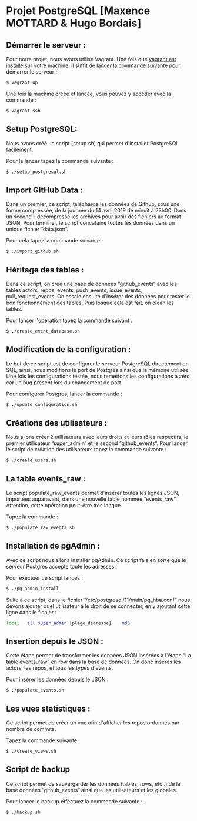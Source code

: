 # Projet PostgreSQL [Maxence MOTTARD & Hugo Bordais]



## Démarrer le serveur :

Pour notre projet, nous avons utilise Vagrant. Une fois que [vagrant est installé](https://www.vagrantup.com/downloads.html) sur votre machine, il suffit de lancer la commande suivante pour démarrer le serveur :

```bash
$ vagrant up
```

Une fois la machine créée et lancée, vous pouvez y accéder avec la commande :

```bash
$ vagrant ssh
```



## Setup PostgreSQL:

Nous avons créé un script (setup.sh) qui permet d'installer PostgreSQL facilement.

Pour le lancer tapez la commande suivante :

```bash
$ ./setup_postgresql.sh
```



## Import GitHub Data :

Dans un premier, ce script, télécharge les données de Github, sous une forme compressée, de la journée du 14 avril 2019 de minuit à 23h00. Dans un second il décompresse les archives pour avoir des fichiers au format JSON. Pour terminer, le script concataine toutes les données dans un unique fichier “data.json“.

Pour cela tapez la commande suivante :

```bash
$ ./import_github.sh
```



##  Héritage des tables : 

Dans ce script, on créé une base de données “github_events“ avec les tables actors, repos, events, push_events, issue_events, pull_request_events. On essaie ensuite d'insérer des données pour tester le bon fonctionnement des tables. Puis losque cela est fait, on clean les tables.

Pour lancer l'opération tapez la commande suivant :

```bash
$ ./create_event_database.sh
```



## Modification de la configuration :

Le but de ce script est de configurer le serveur PostgreSQL directement en SQL, ainsi, nous modifions le port de Postgres ainsi que la mémoire utilisée. Une fois les configurations testée, nous remettons les configurations à zéro car un bug présent lors du changement de port.

Pour configurer Postgres, lancer la commande :

```bash
$ ./update_configuration.sh
```



## Créations des utilisateurs :

Nous allons créer 2 utilisateurs avec leurs droits et leurs rôles respectifs, le premier utilisateur “super_admin“ et le second “github_events“. Pour lancer le script de création des utilisateurs tapez la commande suivante :

```bash
$ ./create_users.sh
```



## La table events_raw :

Le script populate_raw_events permet d'insérer toutes les lignes JSON, importées auparavant, dans une nouvelle table nommée “events_raw“. Attention, cette opération peut-être très longue.

Tapez la commande :

```bash
$ ./populate_raw_events.sh
```



## Installation de pgAdmin :

Avec ce script nous allons installer pgAdmin. Ce script fais en sorte que le serveur Postgres accepte toute les adresses. 

Pour exectuer ce script lancez :

```bash
$ ./pg_admin_install
```

Suite à ce script, dans le fichier “/etc/postgresql/11/main/pg_hba.conf“ nous devons ajouter quel utilisateur à le droit de se connecter, en y ajoutant cette ligne dans le fichier :

```bash
local	all	super_admin	{plage_dadresse}	md5
```



## Insertion depuis le JSON :

Cette étape permet de transformer les données JSON insérées à l'étape “La table events_raw“ en row dans la base de données. On donc insérés les actors, les repos, et tous les types d'events.

Pour insérer les données depuis le JSON : 

```bash
$ ./populate_events.sh
```



## Les vues statistiques :

Ce script permet de créer un vue afin d'afficher les repos ordonnés par nombre de commits.

Tapez la commande suivante :

```bash
$ ./create_views.sh
```



## Script de backup

Ce script permet de sauvergarder les données (tables, rows, etc..) de la base données “github_events“ ainsi que les utilisateurs et les globales. 

Pour lancer le backup effectuez la commande suivante :

```bash
$ ./backup.sh
```

